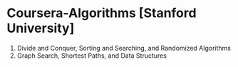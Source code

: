# Coursera-Algorithms   [Stanford University]

1. Divide and Conquer, Sorting and Searching, and Randomized Algorithms
2. Graph Search, Shortest Paths, and Data Structures